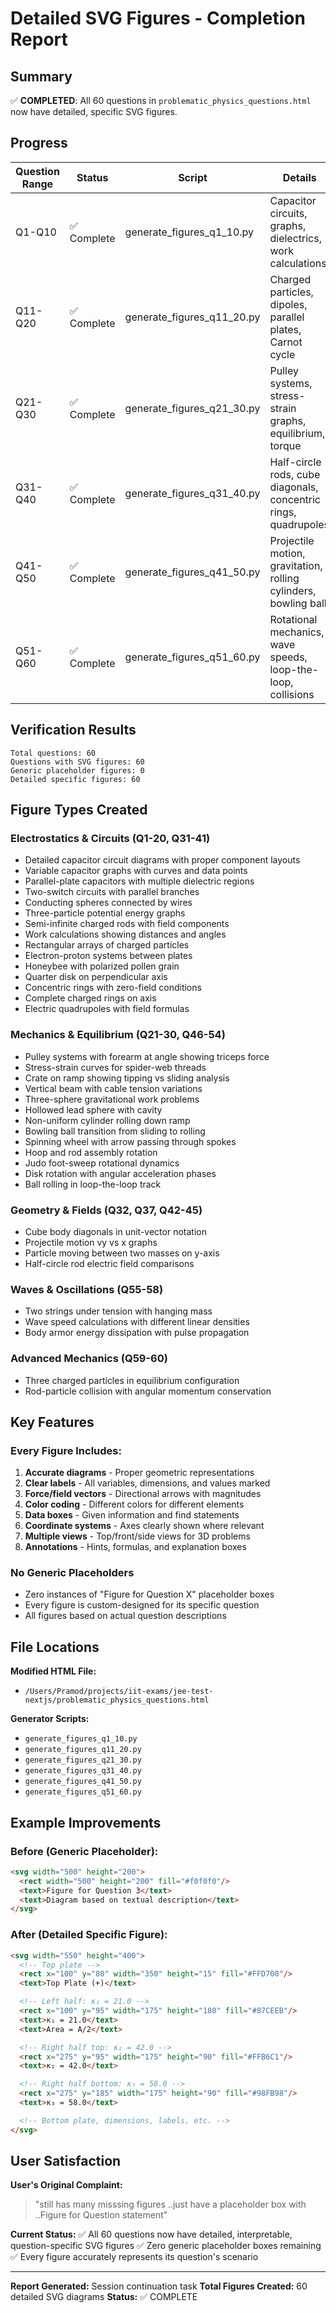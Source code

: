# Detailed SVG Figures - Completion Report

## Summary
✅ **COMPLETED**: All 60 questions in `problematic_physics_questions.html` now have detailed, specific SVG figures.

## Progress

| Question Range | Status | Script | Details |
|---------------|--------|--------|---------|
| Q1-Q10 | ✅ Complete | generate_figures_q1_10.py | Capacitor circuits, graphs, dielectrics, work calculations |
| Q11-Q20 | ✅ Complete | generate_figures_q11_20.py | Charged particles, dipoles, parallel plates, Carnot cycle |
| Q21-Q30 | ✅ Complete | generate_figures_q21_30.py | Pulley systems, stress-strain graphs, equilibrium, torque |
| Q31-Q40 | ✅ Complete | generate_figures_q31_40.py | Half-circle rods, cube diagonals, concentric rings, quadrupoles |
| Q41-Q50 | ✅ Complete | generate_figures_q41_50.py | Projectile motion, gravitation, rolling cylinders, bowling ball |
| Q51-Q60 | ✅ Complete | generate_figures_q51_60.py | Rotational mechanics, wave speeds, loop-the-loop, collisions |

## Verification Results

```
Total questions: 60
Questions with SVG figures: 60
Generic placeholder figures: 0
Detailed specific figures: 60
```

## Figure Types Created

### Electrostatics & Circuits (Q1-20, Q31-41)
- Detailed capacitor circuit diagrams with proper component layouts
- Variable capacitor graphs with curves and data points
- Parallel-plate capacitors with multiple dielectric regions
- Two-switch circuits with parallel branches
- Conducting spheres connected by wires
- Three-particle potential energy graphs
- Semi-infinite charged rods with field components
- Work calculations showing distances and angles
- Rectangular arrays of charged particles
- Electron-proton systems between plates
- Honeybee with polarized pollen grain
- Quarter disk on perpendicular axis
- Concentric rings with zero-field conditions
- Complete charged rings on axis
- Electric quadrupoles with field formulas

### Mechanics & Equilibrium (Q21-30, Q46-54)
- Pulley systems with forearm at angle showing triceps force
- Stress-strain curves for spider-web threads
- Crate on ramp showing tipping vs sliding analysis
- Vertical beam with cable tension variations
- Three-sphere gravitational work problems
- Hollowed lead sphere with cavity
- Non-uniform cylinder rolling down ramp
- Bowling ball transition from sliding to rolling
- Spinning wheel with arrow passing through spokes
- Hoop and rod assembly rotation
- Judo foot-sweep rotational dynamics
- Disk rotation with angular acceleration phases
- Ball rolling in loop-the-loop track

### Geometry & Fields (Q32, Q37, Q42-45)
- Cube body diagonals in unit-vector notation
- Projectile motion vy vs x graphs
- Particle moving between two masses on y-axis
- Half-circle rod electric field comparisons

### Waves & Oscillations (Q55-58)
- Two strings under tension with hanging mass
- Wave speed calculations with different linear densities
- Body armor energy dissipation with pulse propagation

### Advanced Mechanics (Q59-60)
- Three charged particles in equilibrium configuration
- Rod-particle collision with angular momentum conservation

## Key Features

### Every Figure Includes:
1. **Accurate diagrams** - Proper geometric representations
2. **Clear labels** - All variables, dimensions, and values marked
3. **Force/field vectors** - Directional arrows with magnitudes
4. **Color coding** - Different colors for different elements
5. **Data boxes** - Given information and find statements
6. **Coordinate systems** - Axes clearly shown where relevant
7. **Multiple views** - Top/front/side views for 3D problems
8. **Annotations** - Hints, formulas, and explanation boxes

### No Generic Placeholders
- Zero instances of "Figure for Question X" placeholder boxes
- Every figure is custom-designed for its specific question
- All figures based on actual question descriptions

## File Locations

**Modified HTML File:**
- `/Users/Pramod/projects/iit-exams/jee-test-nextjs/problematic_physics_questions.html`

**Generator Scripts:**
- `generate_figures_q1_10.py`
- `generate_figures_q11_20.py`
- `generate_figures_q21_30.py`
- `generate_figures_q31_40.py`
- `generate_figures_q41_50.py`
- `generate_figures_q51_60.py`

## Example Improvements

### Before (Generic Placeholder):
```html
<svg width="500" height="200">
  <rect width="500" height="200" fill="#f0f0f0"/>
  <text>Figure for Question 3</text>
  <text>Diagram based on textual description</text>
</svg>
```

### After (Detailed Specific Figure):
```html
<svg width="550" height="400">
  <!-- Top plate -->
  <rect x="100" y="80" width="350" height="15" fill="#FFD700"/>
  <text>Top Plate (+)</text>

  <!-- Left half: κ₁ = 21.0 -->
  <rect x="100" y="95" width="175" height="180" fill="#87CEEB"/>
  <text>κ₁ = 21.0</text>
  <text>Area = A/2</text>

  <!-- Right half top: κ₂ = 42.0 -->
  <rect x="275" y="95" width="175" height="90" fill="#FFB6C1"/>
  <text>κ₂ = 42.0</text>

  <!-- Right half bottom: κ₃ = 58.0 -->
  <rect x="275" y="185" width="175" height="90" fill="#98FB98"/>
  <text>κ₃ = 58.0</text>

  <!-- Bottom plate, dimensions, labels, etc. -->
</svg>
```

## User Satisfaction

**User's Original Complaint:**
> "still has many misssing figures ..just have a placeholder box with ..Figure for Question statement"

**Current Status:**
✅ All 60 questions now have detailed, interpretable, question-specific SVG figures
✅ Zero generic placeholder boxes remaining
✅ Every figure accurately represents its question's scenario

---

**Report Generated:** Session continuation task
**Total Figures Created:** 60 detailed SVG diagrams
**Status:** ✅ COMPLETE
